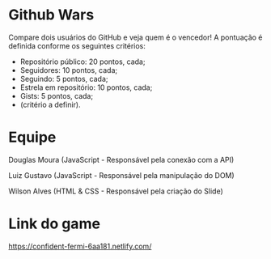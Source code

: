 # Github Wars

Compare dois usuários do GitHub e veja quem é o vencedor! A pontuação é definida conforme os seguintes critérios:

- Repositório público: 20 pontos, cada;
- Seguidores: 10 pontos, cada;
- Seguindo: 5 pontos, cada;
- Estrela em repositório: 10 pontos, cada;
- Gists: 5 pontos, cada;
- (critério a definir).

# Equipe

Douglas Moura (JavaScript - Responsável pela conexão com a API)

Luiz Gustavo (JavaScript - Responsável pela manipulação do DOM)

Wilson Alves (HTML & CSS - Responsável pela criação do Slide)

# Link do game

https://confident-fermi-6aa181.netlify.com/
